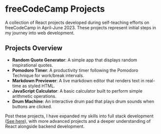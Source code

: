# freeCodeCamp Projects

A collection of React projects developed during self-teaching efforts on freeCodeCamp in April-June 2023. These projects represent initial steps in my journey into web development.

## Projects Overview

- **Random Quote Generator**: A simple app that displays random inspirational quotes.
- **Pomodoro Timer**: A productivity timer following the Pomodoro Technique for work/break intervals.
- **Markdown Previewer**: A live markdown editor that renders text in real-time as styled HTML.
- **JavaScript Calculator**: A basic calculator built to perform simple arithmetic operations.
- **Drum Machine**: An interactive drum pad that plays drum sounds when buttons are clicked.

Post these projects, I have expanded my skills into full stack development ([See here](https://github.com/loc-codes/fullstackopen)), 
with more advanced projects and a deeper understanding of React alongside backend development.




